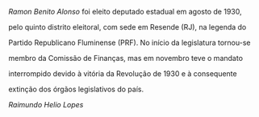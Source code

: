 

*Ramon Benito Alonso* foi eleito deputado estadual em agosto de 1930,

pelo quinto distrito eleitoral, com sede em Resende (RJ), na legenda do

Partido Republicano Fluminense (PRF). No início da legislatura tornou-se

membro da Comissão de Finanças, mas em novembro teve o mandato

interrompido devido à vitória da Revolução de 1930 e à consequente

extinção dos órgãos legislativos do país.



*Raimundo Helio Lopes*



